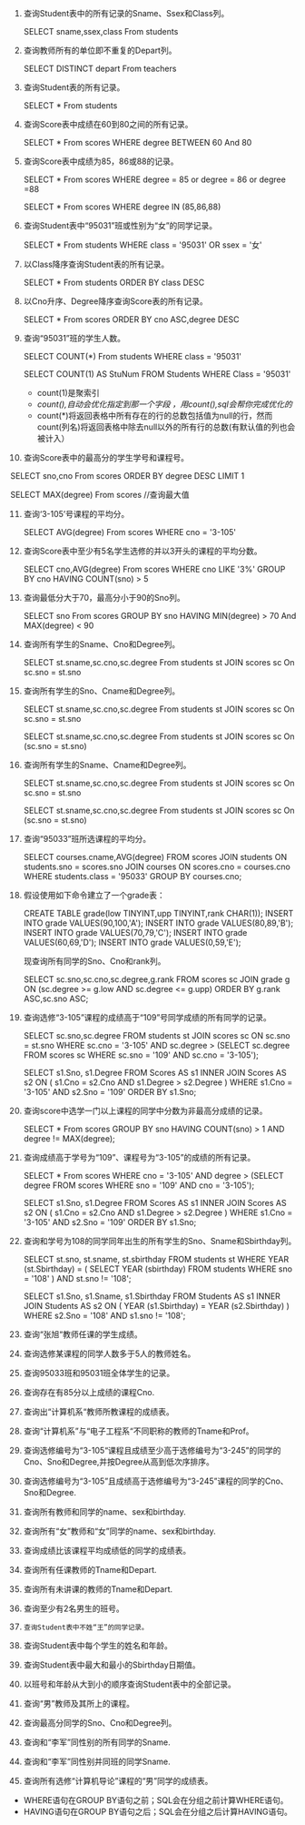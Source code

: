 1. 查询Student表中的所有记录的Sname、Ssex和Class列。

   SELECT sname,ssex,class From students 

2. 查询教师所有的单位即不重复的Depart列。

   SELECT DISTINCT depart From teachers

3. 查询Student表的所有记录。

   SELECT *  From students

4. 查询Score表中成绩在60到80之间的所有记录。

   SELECT *  From scores WHERE degree BETWEEN 60 And 80 

5. 查询Score表中成绩为85，86或88的记录。

   SELECT *  From scores WHERE degree = 85 or degree = 86 or degree =88 

   SELECT *  From scores WHERE degree IN (85,86,88)

6. 查询Student表中“95031”班或性别为“女”的同学记录。

   SELECT *  From students WHERE class = '95031' OR ssex = '女'

7. 以Class降序查询Student表的所有记录。

   SELECT *  From students ORDER BY class DESC

8. 以Cno升序、Degree降序查询Score表的所有记录。

   SELECT *  From scores ORDER BY cno ASC,degree DESC

9. 查询“95031”班的学生人数。

   SELECT COUNT(*)  From students WHERE class = '95031'

   SELECT COUNT(1)  AS StuNum FROM Students WHERE Class =  '95031'

   - count(1)是聚索引 
   - *count(),自动会优化指定到那一个字段 ，用count(),sql会帮你完成优化的*  
   - count(*)将返回表格中所有存在的行的总数包括值为null的行，然而count(列名)将返回表格中除去null以外的所有行的总数(有默认值的列也会被计入） 

10. 查询Score表中的最高分的学生学号和课程号。

  SELECT sno,cno From scores ORDER BY degree DESC LIMIT 1

  SELECT MAX(degree) From scores //查询最大值

11. 查询‘3-105’号课程的平均分。

    SELECT AVG(degree) From scores WHERE cno = '3-105'

12. 查询Score表中至少有5名学生选修的并以3开头的课程的平均分数。

    SELECT cno,AVG(degree) From scores WHERE cno LIKE '3%' GROUP BY  cno HAVING COUNT(sno) > 5

13. 查询最低分大于70，最高分小于90的Sno列。

    SELECT sno From scores GROUP BY sno HAVING MIN(degree) > 70 And MAX(degree) < 90 

14. 查询所有学生的Sname、Cno和Degree列。

    SELECT st.sname,sc.cno,sc.degree From students st JOIN scores sc On sc.sno = st.sno

15. 查询所有学生的Sno、Cname和Degree列。

    SELECT st.sname,sc.cno,sc.degree From students st JOIN scores sc On sc.sno = st.sno

    SELECT st.sname,sc.cno,sc.degree From students st JOIN scores sc On (sc.sno = st.sno)

16. 查询所有学生的Sname、Cname和Degree列。

    SELECT st.sname,sc.cno,sc.degree From students st JOIN scores sc On sc.sno = st.sno

    SELECT st.sname,sc.cno,sc.degree From students st JOIN scores sc On (sc.sno = st.sno)

17. 查询“95033”班所选课程的平均分。

    SELECT courses.cname,AVG(degree) FROM scores JOIN students ON students.sno = scores.sno JOIN courses ON scores.cno = courses.cno WHERE students.class = '95033' GROUP BY courses.cno;

18. 假设使用如下命令建立了一个grade表：

    CREATE TABLE grade(low TINYINT,upp TINYINT,rank CHAR(1));
    INSERT INTO grade VALUES(90,100,'A');
    INSERT INTO grade VALUES(80,89,'B');
    INSERT INTO grade VALUES(70,79,'C');
    INSERT INTO grade VALUES(60,69,'D');
    INSERT INTO grade VALUES(0,59,'E');

    现查询所有同学的Sno、Cno和rank列。

    SELECT sc.sno,sc.cno,sc.degree,g.rank FROM scores sc JOIN grade g ON (sc.degree >= g.low AND sc.degree <= g.upp) ORDER BY g.rank ASC,sc.sno ASC;

19. 查询选修“3-105”课程的成绩高于“109”号同学成绩的所有同学的记录。

    SELECT sc.sno,sc.degree FROM students st JOIN scores sc ON sc.sno = st.sno WHERE sc.cno = '3-105' AND sc.degree > (SELECT sc.degree FROM scores sc WHERE sc.sno = '109' AND sc.cno = '3-105');

    SELECT
    	s1.Sno,
    	s1.Degree
    FROM
    	Scores AS s1
    INNER JOIN Scores AS s2 ON (
    	s1.Cno = s2.Cno
    	AND s1.Degree > s2.Degree
    )
    WHERE
    	s1.Cno = '3-105'
    AND s2.Sno = '109'
    ORDER BY
    	s1.Sno;

    

20. 查询score中选学一门以上课程的同学中分数为非最高分成绩的记录。

    SELECT * From scores GROUP BY sno HAVING COUNT(sno) > 1 AND degree != MAX(degree);

21. 查询成绩高于学号为“109”、课程号为“3-105”的成绩的所有记录。

    SELECT * From scores WHERE cno = '3-105' AND degree > (SELECT degree FROM scores WHERE sno = '109' AND cno = '3-105');

    SELECT
    	s1.Sno,
    	s1.Degree
    FROM
    	Scores AS s1
    INNER JOIN Scores AS s2 ON (
    	s1.Cno = s2.Cno
    	AND s1.Degree > s2.Degree
    )
    WHERE
    	s1.Cno = '3-105'
    AND s2.Sno = '109'
    ORDER BY
    	s1.Sno;

22. 查询和学号为108的同学同年出生的所有学生的Sno、Sname和Sbirthday列。

    SELECT
    	st.sno,
    	st.sname,
    	st.sbirthday
    FROM
    	students st
    WHERE
    	YEAR (st.Sbirthday) = (
    		SELECT
    			YEAR (sbirthday)
    		FROM
    			students
    		WHERE
    			sno = '108'
    	)
    AND st.sno != '108';

    

    SELECT
    	s1.Sno,
    	s1.Sname,
    	s1.Sbirthday
    FROM
    	Students AS s1
    INNER JOIN Students AS s2 ON (
    	YEAR (s1.Sbirthday) = YEAR (s2.Sbirthday)
    )
    WHERE
    	s2.Sno = '108' AND s1.sno != '108';

23. 查询“张旭“教师任课的学生成绩。

24. 查询选修某课程的同学人数多于5人的教师姓名。

25. 查询95033班和95031班全体学生的记录。

26. 查询存在有85分以上成绩的课程Cno.

27. 查询出“计算机系“教师所教课程的成绩表。

28. 查询“计算机系”与“电子工程系“不同职称的教师的Tname和Prof。

29. 查询选修编号为“3-105“课程且成绩至少高于选修编号为“3-245”的同学的Cno、Sno和Degree,并按Degree从高到低次序排序。

30. 查询选修编号为“3-105”且成绩高于选修编号为“3-245”课程的同学的Cno、Sno和Degree.

31. 查询所有教师和同学的name、sex和birthday.

32. 查询所有“女”教师和“女”同学的name、sex和birthday.

33. 查询成绩比该课程平均成绩低的同学的成绩表。

34. 查询所有任课教师的Tname和Depart.

35. 查询所有未讲课的教师的Tname和Depart. 

36. 查询至少有2名男生的班号。

37. `查询Student表中不姓“王”的同学记录。`

38. 查询Student表中每个学生的姓名和年龄。

39. 查询Student表中最大和最小的Sbirthday日期值。

40. 以班号和年龄从大到小的顺序查询Student表中的全部记录。

41. 查询“男”教师及其所上的课程。

42. 查询最高分同学的Sno、Cno和Degree列。

43. 查询和“李军”同性别的所有同学的Sname.

44. 查询和“李军”同性别并同班的同学Sname.

45. 查询所有选修“计算机导论”课程的“男”同学的成绩表。

       



- WHERE语句在GROUP BY语句之前；SQL会在分组之前计算WHERE语句。 
- HAVING语句在GROUP BY语句之后；SQL会在分组之后计算HAVING语句。 

